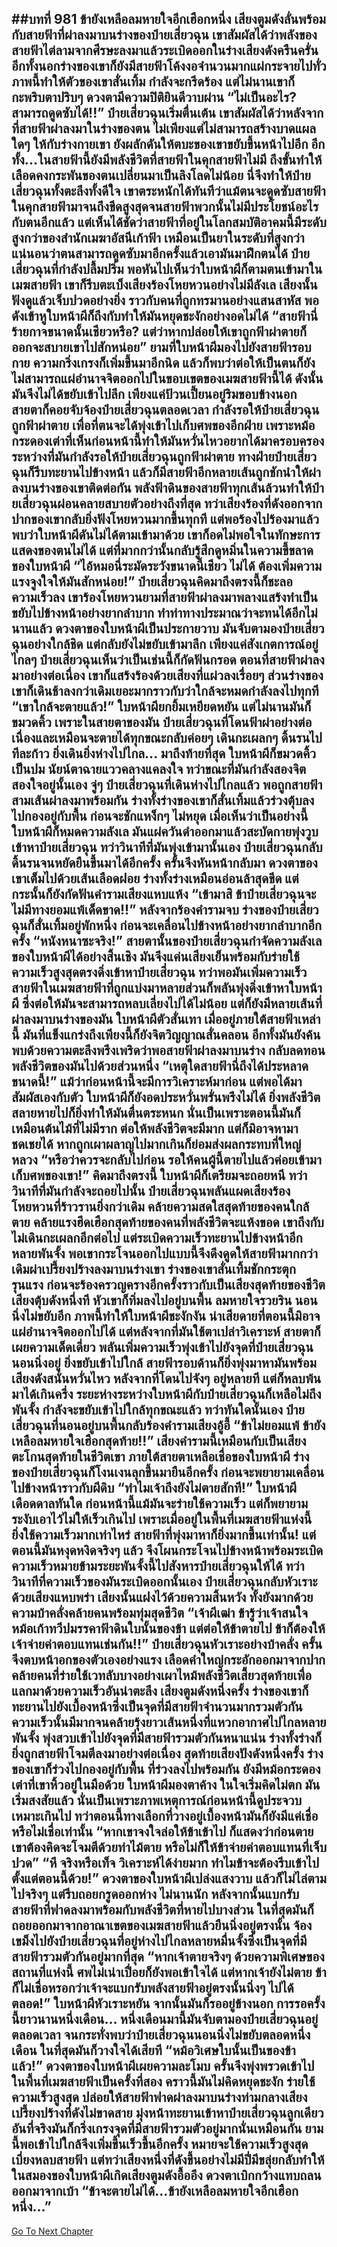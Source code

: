 ##บทที่ 981 ข้ายังเหลือลมหายใจอีกเฮือกหนึ่ง
เสียงตูมดังลั่นพร้อมกับสายฟ้าที่ผ่าลงมาบนร่างของป๋ายเสี่ยวฉุน เขาสัมผัสได้ว่าพลังของสายฟ้าไต่ลามจากศีรษะลงมาแล้วระเบิดออกในร่างเสียงดังครืนครั่น
อีกทั้งนอกร่างของเขาก็ยังมีสายฟ้าโค้งงอจำนวนมากแผ่กระจายไปทั่ว
ภาพนี้ทำให้ตัวของเขาสั่นเทิ้ม กำลังจะกรีดร้อง แต่ไม่นานเขาก็กะพริบตาปริบๆ ดวงตามีความปิติยินดีวาบผ่าน
“ไม่เป็นอะไร? สามารถดูดซับได้!!” ป๋ายเสี่ยวฉุนเริ่มตื่นเต้น เขาสัมผัสได้ว่าหลังจากที่สายฟ้าผ่าลงมาในร่างของตน ไม่เพียงแต่ไม่สามารถสร้างบาดแผลใดๆ ให้กับร่างกายเขา ยังผลักดันให้ตบะของเขาขยับขึ้นหน้าไปอีก อีกทั้ง...ในสายฟ้านี้ยังมีพลังชีวิตที่สายฟ้าในคุกสายฟ้าไม่มี ถึงขั้นทำให้เลือดคงกระพันของตนเปลี่ยนมาเป็นลิงโลดไม่น้อย
นี่จึงทำให้ป๋ายเสี่ยวฉุนทั้งตะลึงทั้งดีใจ เขาตระหนักได้ทันทีว่าแม้ตนจะดูดซับสายฟ้าในคุกสายฟ้ามาจนถึงขีดสูงสุดจนสายฟ้าพวกนั้นไม่มีประโยชน์อะไรกับตนอีกแล้ว แต่เห็นได้ชัดว่าสายฟ้าที่อยู่ในโลกสมบัติอาคมนี้มีระดับสูงกว่าของสำนักเมฆาอัสนีเก้าฟ้า เหมือนเป็นยาในระดับที่สูงกว่า แน่นอนว่าตนสามารถดูดซับมาอีกครั้งแล้วเอามันมาฝึกตนได้
ป๋ายเสี่ยวฉุนที่กำลังปลื้มปริ่ม พอหันไปเห็นว่าใบหน้าผีก็ตามตนเข้ามาในเมฆสายฟ้า เขาก็รีบตะเบ็งเสียงร้องโหยหวนอย่างไม่มีลังเล เสียงนั้นฟังดูแล้วเจ็บปวดอย่างยิ่ง ราวกับคนที่ถูกทรมานอย่างแสนสาหัส พอดังเข้าหูใบหน้าผีก็ถึงกับทำให้มันหยุดชะงักอย่างอดไม่ได้
“สายฟ้านี่ร้ายกาจขนาดนั้นเชียวหรือ? แต่ว่าหากปล่อยให้เขาถูกฟ้าผ่าตายก็ออกจะสบายเขาไปสักหน่อย” ยามที่ใบหน้าผีมองไปยังสายฟ้ารอบกาย ความกริ่งเกรงก็เพิ่มขึ้นมาอีกนิด แล้วก็พบว่าต่อให้เป็นตนก็ยังไม่สามารถแผ่อำนาจจิตออกไปในขอบเขตของเมฆสายฟ้านี้ได้ ดังนั้นมันจึงไม่ได้ขยับเข้าไปลึก เพียงแค่ป้วนเปี้ยนอยู่ริมขอบข้างนอก สายตาก็คอยจับจ้องป๋ายเสี่ยวฉุนตลอดเวลา กำลังรอให้ป๋ายเสี่ยวฉุนถูกฟ้าผ่าตาย เพื่อที่ตนจะได้พุ่งเข้าไปเก็บศพของอีกฝ่าย
เพราะหม้อกระดองเต่าที่เห็นก่อนหน้านี้ทำให้มันหวั่นไหวอยากได้มาครอบครอง
ระหว่างที่มันกำลังรอให้ป๋ายเสี่ยวฉุนถูกฟ้าผ่าตาย ทางฝ่ายป๋ายเสี่ยวฉุนก็รีบทะยานไปข้างหน้า แล้วก็มีสายฟ้าอีกหลายเส้นถูกชักนำให้ผ่าลงบนร่างของเขาติดต่อกัน พลังฟ้าดินของสายฟ้าทุกเส้นล้วนทำให้ป๋ายเสี่ยวฉุนผ่อนคลายสบายตัวอย่างถึงที่สุด ทว่าเสียงร้องที่ดังออกจากปากของเขากลับยิ่งฟังโหยหวนมากขึ้นทุกที
แต่พอร้องไปร้องมาแล้วพบว่าใบหน้าผีดันไม่ได้ตามเข้ามาด้วย เขาก็อดไม่พอใจในทักษะการแสดงของตนไม่ได้ แต่ที่มากกว่านั้นกลับรู้สึกดูหมิ่นในความขี้ขลาดของใบหน้าผี
“ไอ้หมอนี่ระมัดระวังขนาดนี้เชียว ไม่ได้ ต้องเพิ่มความแรงจูงใจให้มันสักหน่อย!” ป๋ายเสี่ยวฉุนคิดมาถึงตรงนี้ก็ชะลอความเร็วลง เขาร้องโหยหวนยามที่สายฟ้าผ่าลงมาพลางแสร้งทำเป็นขยับไปข้างหน้าอย่างยากลำบาก ทำท่าทางประมาณว่าจะทนได้อีกไม่นานแล้ว
ดวงตาของใบหน้าผีเป็นประกายวาบ มันจับตามองป๋ายเสี่ยวฉุนอย่างใกล้ชิด แต่กลับยังไม่ขยับเข้ามาลึก เพียงแค่สังเกตการณ์อยู่ไกลๆ
ป๋ายเสี่ยวฉุนเห็นว่าเป็นเช่นนี้ก็กัดฟันกรอด ตอนที่สายฟ้าผ่าลงมาอย่างต่อเนื่อง เขาก็แสร้งร้องด้วยเสียงที่แผ่วลงเรื่อยๆ ส่วนร่างของเขาก็เดินช้าลงกว่าเดิมเยอะมากราวกับว่าใกล้จะหมดกำลังลงไปทุกที
“เขาใกล้จะตายแล้ว!” ใบหน้าผียกยิ้มเหยียดหยัน แต่ไม่นานมันก็ขมวดคิ้ว เพราะในสายตาของมัน ป๋ายเสี่ยวฉุนที่โดนฟ้าผ่าอย่างต่อเนื่องและเหมือนจะตายได้ทุกขณะกลับค่อยๆ เดินกะเผลกๆ ดิ้นรนไปทีละก้าว ยิ่งเดินยิ่งห่างไปไกล...
มาถึงท้ายที่สุด ใบหน้าผีก็ขมวดคิ้วเป็นปม นัยน์ตาฉายแววคลางแคลงใจ ทว่าขณะที่มันกำลังสองจิตสองใจอยู่นั้นเอง จู่ๆ ป๋ายเสี่ยวฉุนที่เดินห่างไปไกลแล้ว พอถูกสายฟ้าสามเส้นผ่าลงมาพร้อมกัน ร่างทั้งร่างของเขาก็สั่นเทิ้มแล้วร่วงตุ้บลงไปกองอยู่กับพื้น ก่อนจะชักแหง็กๆ ไม่หยุด
เมื่อเห็นว่าเป็นอย่างนี้ ใบหน้าผีก็หมดความลังเล มันแผ่ควันดำออกมาแล้วสะบัดกายพุ่งวูบเข้าหาป๋ายเสี่ยวฉุน ทว่าวินาทีที่มันพุ่งเข้ามานั้นเอง ป๋ายเสี่ยวฉุนกลับดิ้นรนจนหยัดยืนขึ้นมาได้อีกครั้ง ครั้นจึงหันหน้ากลับมา ดวงตาของเขาเต็มไปด้วยเส้นเลือดฝอย ร่างทั้งร่างเหมือนอ่อนล้าสุดขีด แต่กระนั้นก็ยังกัดฟันคำรามเสียงแหบแห้ง
“เข้ามาสิ ข้าป๋ายเสี่ยวฉุนจะไม่มีทางยอมแพ้เด็ดขาด!!” หลังจากร้องคำรามจบ ร่างของป๋ายเสี่ยวฉุนก็สั่นเทิ้มอยู่พักหนึ่ง ก่อนจะเคลื่อนไปข้างหน้าอย่างยากลำบากอีกครั้ง
“หนังหนาซะจริง!” สายตานั้นของป๋ายเสี่ยวฉุนกำจัดความลังเลของใบหน้าผีได้อย่างสิ้นเชิง มันจึงแค่นเสียงเย็นพร้อมกับร่ายใช้ความเร็วสูงสุดตรงดิ่งเข้าหาป๋ายเสี่ยวฉุน
ทว่าพอมันเพิ่มความเร็ว สายฟ้าในเมฆสายฟ้าที่ถูกแบ่งมาหลายส่วนก็พลันพุ่งดิ่งเข้าหาใบหน้าผี ซึ่งต่อให้มันจะสามารถหลบเลี่ยงไปได้ไม่น้อย แต่ก็ยังมีหลายเส้นที่ผ่าลงมาบนร่างของมัน
ใบหน้าผีตัวสั่นเทา เมื่ออยู่ภายใต้สายฟ้าเหล่านี้ มันที่แข็งแกร่งถึงเพียงนี้ก็ยังจิตวิญญาณสั่นคลอน อีกทั้งมันยังค้นพบด้วยความตะลึงพรึงเพริดว่าพอสายฟ้าผ่าลงมาบนร่าง กลับลดทอนพลังชีวิตของมันไปด้วยส่วนหนึ่ง
“เหตุใดสายฟ้านี่ถึงได้ประหลาดขนาดนี้!” แม้ว่าก่อนหน้านี้จะมีการวิเคราะห์มาก่อน แต่พอได้มาสัมผัสเองกับตัว ใบหน้าผีก็ยังอดประหวั่นพรั่นพรึงไม่ได้ ยิ่งพลังชีวิตสลายหายไปก็ยิ่งทำให้มันตื่นตระหนก นั่นเป็นเพราะตอนนี้มันก็เหมือนต้นไม้ที่ไม่มีราก ต่อให้พลังชีวิตจะมีมาก แต่ก็มิอาจหามาชดเชยได้ หากถูกเผาผลาญไปมากเกินก็ย่อมส่งผลกระทบที่ใหญ่หลวง
“หรือว่าควรจะกลับไปก่อน รอให้คนผู้นี้ตายไปแล้วค่อยเข้ามาเก็บศพของเขา!” คิดมาถึงตรงนี้ ใบหน้าผีก็เตรียมจะถอยหนี
ทว่าวินาทีที่มันกำลังจะถอยไปนั้น ป๋ายเสี่ยวฉุนพลันแผดเสียงร้องโหยหวนที่ร้าวรานยิ่งกว่าเดิม คล้ายความสดใสสุดท้ายของคนใกล้ตาย คล้ายแรงฮึดเฮือกสุดท้ายของคนที่พลังชีวิตจะแห้งขอด เขาถึงกับไม่เดินกะเผลกอีกต่อไป แต่ระเบิดความเร็วทะยานไปข้างหน้าอีกหลายพันจั้ง
พอเขากระโจนออกไปแบบนี้จึงดึงดูดให้สายฟ้ามากกว่าเดิมผ่าเปรี้ยงปร้างลงมาบนร่างเขา ร่างของเขาสั่นเทิ้มชักกระตุกรุนแรง ก่อนจะร้องครวญครางอีกครั้งราวกับเป็นเสียงสุดท้ายของชีวิต เสียงตุ้บดังหนึ่งที หัวเขาก็ทิ่มลงไปอยู่บนพื้น ลมหายใจรวยริน นอนนิ่งไม่ขยับอีก
ภาพนี้ทำให้ใบหน้าผีชะงักงัน น่าเสียดายที่ตอนนี้มิอาจแผ่อำนาจจิตออกไปได้ แต่หลังจากที่มันใช้ตาเปล่าวิเคราะห์ สายตาก็เผยความเด็ดเดี่ยว พลันเพิ่มความเร็วพุ่งเข้าไปยังจุดที่ป๋ายเสี่ยวฉุนนอนนิ่งอยู่
ยิ่งขยับเข้าไปใกล้ สายฟ้ารอบด้านก็ยิ่งพุ่งมาหามันพร้อมเสียงดังสนั่นหวั่นไหว หลังจากที่โดนไปจังๆ อยู่หลายที แต่ก็หลบพ้นมาได้เกินครึ่ง ระยะห่างระหว่างใบหน้าผีกับป๋ายเสี่ยวฉุนก็เหลือไม่ถึงพันจั้ง กำลังจะขยับเข้าไปใกล้ทุกขณะแล้ว
ทว่าทันใดนั้นเอง ป๋ายเสี่ยวฉุนที่นอนอยู่บนพื้นกลับร้องคำรามเสียงอู้อี้
“ข้าไม่ยอมแพ้ ข้ายังเหลือลมหายใจเฮือกสุดท้าย!!” เสียงคำรามนี้เหมือนกับเป็นเสียงตะโกนสุดท้ายในชีวิตเขา ภายใต้สายตาเหลือเชื่อของใบหน้าผี ร่างของป๋ายเสี่ยวฉุนก็โงนเงนลุกขึ้นมายืนอีกครั้ง ก่อนจะพยายามเคลื่อนไปข้างหน้าราวกับผีดิบ
“ทำไมเจ้าถึงยังไม่ตายสักที!” ใบหน้าผีเดือดดาลทันใด ก่อนหน้านี้แม้มันจะร่ายใช้ความเร็ว แต่ก็พยายามระงับเอาไว้ไม่ให้เร็วเกินไป เพราะเมื่ออยู่ในพื้นที่เมฆสายฟ้าแห่งนี้ ยิ่งใช้ความเร็วมากเท่าไหร่ สายฟ้าที่พุ่งมาหาก็ยิ่งมากขึ้นเท่านั้น!
แต่ตอนนี้มันหงุดหงิดจริงๆ แล้ว จึงโผนกระโจนไปข้างหน้าพร้อมระเบิดความเร็วหมายข้ามระยะพันจั้งนี้ไปสังหารป๋ายเสี่ยวฉุนให้ได้ ทว่าวินาทีที่ความเร็วของมันระเบิดออกนั้นเอง ป๋ายเสี่ยวฉุนกลับหัวเราะด้วยเสียงแหบพร่า เสียงนั้นแฝงไว้ด้วยความสิ้นหวัง ทั้งยังมากด้วยความบ้าคลั่งคล้ายคนพร้อมทุ่มสุดชีวิต
“เจ้าผีเฒ่า ข้ารู้ว่าเจ้าสนใจหม้อเก้าทวีปมรรคาฟ้าดินใบนั้นของข้า แต่ต่อให้ข้าตายไป ข้าก็ต้องให้เจ้าจ่ายค่าตอบแทนเช่นกัน!!” ป๋ายเสี่ยวฉุนหัวเราะอย่างบ้าคลั่ง ครั้นจึงตบหน้าอกของตัวเองอย่างแรง เลือดคำใหญ่กระอักออกมาจากปาก คล้ายคนที่ร่ายใช้เวทลับบางอย่างเผาไหม้พลังชีวิตเสี้ยวสุดท้ายเพื่อแลกมาด้วยความเร็วอันน่าตะลึง เสียงตูมดังหนึ่งครั้ง ร่างของเขาก็ทะยานไปยังเบื้องหน้าซึ่งเป็นจุดที่มีสายฟ้าจำนวนมากรวมตัวกัน
ความเร็วนั้นมีมากจนคล้ายรุ้งยาวเส้นหนึ่งที่แหวกอากาศไปไกลหลายพันจั้ง พุ่งสวบเข้าไปยังจุดที่มีสายฟ้ารวมตัวกันหนาแน่น ร่างทั้งร่างก็ยิ่งถูกสายฟ้าโจมตีลงมาอย่างต่อเนื่อง สุดท้ายเสียงปังดังหนึ่งครั้ง ร่างของเขาก็ร่วงไปกองอยู่กับพื้น ที่ร่วงลงไปพร้อมกัน ยังมีหม้อกระดองเต่าที่เขาหิ้วอยู่ในมือด้วย
ใบหน้าผีมองตาค้าง ในใจเริ่มคิดไม่ตก มันเริ่มสงสัยแล้ว นั่นเป็นเพราะภาพเหตุการณ์ก่อนหน้านี้ดูประจวบเหมาะเกินไป ทว่าตอนนี้ทางเลือกที่วางอยู่เบื้องหน้ามันก็ยังมีแค่เชื่อหรือไม่เชื่อเท่านั้น
“หากเขาจงใจล่อให้ข้าเข้าไป ก็แสดงว่าก่อนตาย เขาต้องคิดจะโจมตีด้วยท่าไม้ตาย หรือไม่ก็ให้ข้าจ่ายค่าตอบแทนที่เจ็บปวด”
“หึ จริงหรือเท็จ วิเคราะห์ได้ง่ายมาก ทำไมข้าจะต้องรีบเข้าไปตั้งแต่ตอนนี้ด้วย!” ดวงตาของใบหน้าผีเปล่งแสงวาบ แล้วก็ไม่ไล่ตามไปจริงๆ แต่รีบถอยกรูดออกห่าง ไม่นานนัก หลังจากนั้นแบกรับสายฟ้าที่ฟาดลงมาพร้อมกับพลังชีวิตที่หายไปบางส่วน ในที่สุดมันก็ถอยออกมาจากอาณาเขตของเมฆสายฟ้าแล้วยืนนิ่งอยู่ตรงนั้น จ้องเขม็งไปยังป๋ายเสี่ยวฉุนที่อยู่ห่างไปไกลหลายหมื่นจั้งซึ่งเป็นจุดที่มีสายฟ้ารวมตัวกันอยู่มากที่สุด
“หากเจ้าตายจริงๆ ด้วยความพิเศษของสถานที่แห่งนี้ ศพไม่เน่าเปื่อยก็ยังพอเข้าใจได้ แต่หากเจ้ายังไม่ตาย ข้าก็ไม่เชื่อหรอกว่าเจ้าจะแบกรับพลังสายฟ้าอยู่ตรงนั้นนิ่งๆ ไปได้ตลอด!” ใบหน้าผีหัวเราะหยัน จากนั้นมันก็รออยู่ข้างนอก การรอครั้งนี้ยาวนานหนึ่งเดือน...
หนึ่งเดือนมานี้มันจับตามองป๋ายเสี่ยวฉุนอยู่ตลอดเวลา จนกระทั่งพบว่าป๋ายเสี่ยวฉุนนอนนิ่งไม่ขยับตลอดหนึ่งเดือน ในที่สุดมันก็วางใจได้เสียที
“หม้อวิเศษใบนั้นเป็นของข้าแล้ว!” ดวงตาของใบหน้าผีเผยความละโมบ ครั้นจึงพุ่งพรวดเข้าไปในพื้นที่เมฆสายฟ้าเป็นครั้งที่สอง คราวนี้มันไม่คิดหยุดชะงัก ร่ายใช้ความเร็วสูงสุด ปล่อยให้สายฟ้าฟาดผ่าลงมาบนร่างท่ามกลางเสียงเปรี้ยงปร้างที่ดังไม่ขาดสาย มุ่งหน้าทะยานเข้าหาป๋ายเสี่ยวฉุนลูกเดียว
อันที่จริงมันก็กริ่งเกรงจุดที่มีสายฟ้ารวมตัวอยู่มากนั่นเหมือนกัน ยามนี้พอเข้าไปใกล้จึงเพิ่มขึ้นเร็วขึ้นอีกครั้ง หมายจะใช้ความเร็วสูงสุดเบี่ยงหลบสายฟ้า
แต่ทว่าเสียงหนึ่งที่ดังขึ้นอย่างไม่มีปี่มีขลุ่ยกลับทำให้ในสมองของใบหน้าผีเกิดเสียงตูมดังอื้ออึง ดวงตาเบิกกว้างแทบถลนออกมาจากเบ้า
“ข้าจะตายไม่ได้...ข้ายังเหลือลมหายใจอีกเฮือกหนึ่ง...”
------


[Go To Next Chapter]( ./128.md)